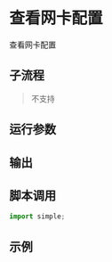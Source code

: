 # 查看网卡配置 
查看网卡配置

## 子流程
> 不支持


## 运行参数




## 输出

    


## 脚本调用

```python
import simple;

```

## 示例